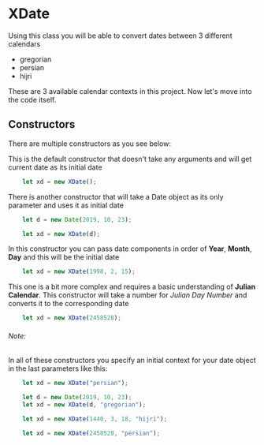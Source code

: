 # XDate

Using this class you will be able to convert dates between 3 different calendars

- gregorian
- persian
- hijri

These are 3 available calendar contexts in this project. Now let's move into the code itself.

## Constructors
There are multiple constructors as you see below:

This is the default constructor that doesn't take any arguments and will get current date as its initial date
```javascript
	let xd = new XDate();
```

There is another constructor that will take a Date object as its only parameter and uses it as initial date
```javascript
	let d = new Date(2019, 10, 23);

	let xd = new XDate(d);
```

In this constructor you can pass date components in order of **Year**, **Month**, **Day** and this will be the initial date
```javascript
	let xd = new XDate(1998, 2, 15);
```

This one is a bit more complex and requires a basic understanding of **Julian Calendar**. This constructor will take a number for *Julian Day Number* and converts it to the corresponding date
```javascript
	let xd = new XDate(2458528);
```

###### Note:
In all of these constructors you specify an initial context for your date object in the last parameters like this:
```javascript
	let xd = new XDate("persian");
```
```javascript
	let d = new Date(2019, 10, 23);
	let xd = new XDate(d, "gregorian");
```
```javascript
	let xd = new XDate(1440, 3, 18, "hijri");
```
```javascript
	let xd = new XDate(2458528, "persian");
```